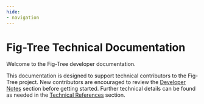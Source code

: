 ```yaml
---
hide:
- navigation
---
```


# Fig-Tree Technical Documentation

Welcome to the Fig-Tree developer documentation.

This documentation is designed to support technical contributors to the Fig-Tree project.
New contributors are encouraged to review the [Developer Notes](developer_notes/first_time_setup.md) section before getting started.
Further technical details can be found as needed in the [Technical References](technical_references/overview.md) section.
